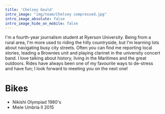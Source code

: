 ```yaml
---
title: 'Chelsey Gould'
intro_image: "img/team/Chelsey compressed.jpg"
intro_image_absolute: false
intro_image_hide_on_mobile: false
---
```


I'm a fourth-year journalism student at Ryerson University. Being from a rural 
area, I'm more used to riding the hilly countryside, but I'm learning lots 
about navigating busy city streets. Often you can find me reporting local 
stories, leading a Brownies unit and playing clarinet in the university concert 
band. I love talking about history, living in the Maritimes and the great 
outdoors. Rides have always been one of my favourite ways to de-stress and have 
fun; I look forward to meeting you on the next one!

# Bikes

- Nikishi Olympiad 1980's
- Miele Umbria II 2015
